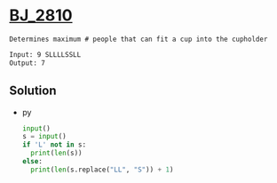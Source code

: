 # [BJ_2810](https://acmicpc.net/problem/2810)

```en
Determines maximum # people that can fit a cup into the cupholder
```

```txt
Input: 9 SLLLLSSLL
Output: 7
```

## Solution

* py

  ```py
  input()
  s = input()
  if 'L' not in s:
    print(len(s))
  else:
    print(len(s.replace("LL", "S")) + 1)
  ```
